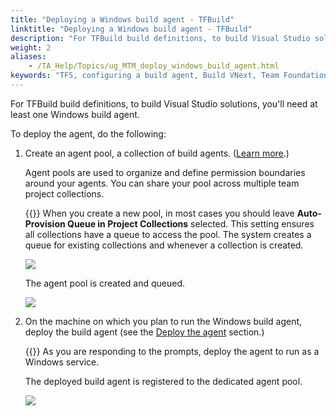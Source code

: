 ```yaml
--- 
title: "Deploying a Windows build agent - TFBuild"
linktitle: "Deploying a Windows build agent - TFBuild"
description: "For TFBuild build definitions, to build Visual Studio solutions, you'll need at least one Windows build agent."
weight: 2
aliases: 
    - /TA_Help/Topics/ug_MTM_deploy_windows_build_agent.html
keywords: "TFS, configuring a build agent, Build VNext, Team Foundation Server, configuring a build agent, Build VNext, integration, Microsoft Test Manager, configuring a build agent, Build VNext"
---
```


For TFBuild build definitions, to build Visual Studio solutions, you'll need at least one Windows build agent.

To deploy the agent, do the following:

1.  Create an agent pool, a collection of build agents. \([Learn more](https://msdn.microsoft.com/library/vs/alm/build/agents/admin#agent-pools).\)

    Agent pools are used to organize and define permission boundaries around your agents. You can share your pool across multiple team project collections.

    {{<remember>}} When you create a new pool, in most cases you should leave **Auto-Provision Queue in Project Collections** selected. This setting ensures all collections have a queue to access the pool. The system creates a queue for existing collections and whenever a collection is created.

    ![](/images/TA_Help/Images/agent_pool.png)

    The agent pool is created and queued.

    ![](/images/TA_Help/Images/ug_MTM_agent_pool.png)

2.  On the machine on which you plan to run the Windows build agent, deploy the build agent \(see the [Deploy the agent](https://msdn.microsoft.com/library/vs/alm/build/agents/windows) section.\)

    {{<remember>}} As you are responding to the prompts, deploy the agent to run as a Windows service.

    The deployed build agent is registered to the dedicated agent pool.

    ![](/images/TA_Help/Images/ug_MTM_agent_pool_deployed.png)



